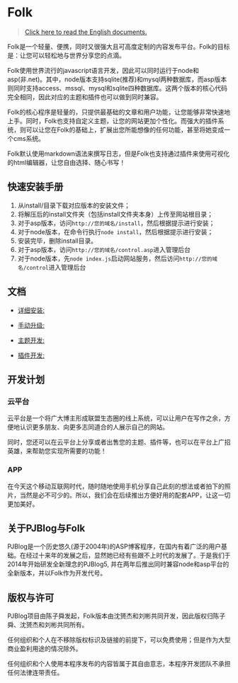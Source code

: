 # Folk

> [Click here to read the English documents.](https://github.com/envirs/folk/blob/master/README_en.md)

Folk是一个轻量、便携，同时又很强大且可高度定制的内容发布平台。Folk的目标是：让您可以轻松地与世界分享您的点滴。

Folk使用世界流行的javascript语言开发，因此可以同时运行于node和asp(非.net)。其中，node版本支持sqlite(推荐)和mysql两种数据库，而asp版本则同时支持access、mssql、mysql和sqlite四种数据库。这两个版本的核心代码完全相同，因此对应的主题和插件也可以做到同时兼容。

Folk的核心程序是轻量的，只提供最基础的文章和用户功能，让您能够非常快速地上手。同时，Folk也支持自定义主题，让您的网站更加个性化。而强大的插件系统，则可以让您在Folk的基础上，扩展出您所能想像的任何功能，甚至将她变成一个cms系统。

Folk默认使用markdown语法来撰写日志，但是Folk也支持通过插件来使用可视化的html编辑器，让您自由选择、随心书写！

## 快速安装手册

1. 从install/目录下载对应版本的安装文件；
2. 将解压后的install文件夹（包括install文件夹本身）上传至网站根目录；
3. 对于asp版本，访问`http://您的域名/install`，然后根据提示进行安装；
4. 对于node版本，在命令行执行`node install`，然后根据提示进行安装；
5. 安装完毕，删除install目录。
6. 对于asp版本，访问`http://您的域名/control.asp`进入管理后台
7. 对于node版本，先`node index.js`启动网站服务，然后访问`http://您的域名/control`进入管理后台

## 文档

* [详细安装:](https://github.com/envirs/folk/blob/master/documents/cn/%E5%AE%89%E8%A3%85%E6%8C%87%E5%AF%BC%E6%96%87%E6%A1%A3.md)

* [手动升级:](https://github.com/envirs/folk/blob/master/documents/cn/%E6%89%8B%E5%8A%A8%E5%8D%87%E7%BA%A7%E6%96%87%E6%A1%A3.md)

* [主题开发:](https://github.com/envirs/folk/blob/master/documents/cn/%E4%B8%BB%E9%A2%98%E5%88%B6%E4%BD%9C%E6%96%87%E6%A1%A3.md)

* [插件开发:](https://github.com/envirs/folk/blob/master/documents/cn/%E6%8F%92%E4%BB%B6%E5%88%B6%E4%BD%9C%E6%96%87%E6%A1%A3.md)

## 开发计划

### 云平台

云平台是一个将广大博主形成联盟生态圈的线上系统，可以让用户在写作之余，方便地认识更多朋友、向更多志同道合的人展示自己的网站。

同时，您还可以在云平台上分享或者出售您的主题、插件等，也可以在平台上广招英雄，来帮助您实现所需要的功能！

### APP

在今天这个移动互联网时代，随时随地使用手机分享自己此刻的想法或者拍下的照片，当然是必不可少的。所以，我们会在后续推出方便好用的配套APP，让这一切更加美好。

## 关于PJBlog与Folk

PJBlog是一个历史悠久(源于2004年)的ASP博客程序，在国内有着广泛的用户基础。在经过十来年的发展之后，显然她已经有些跟不上时代的发展了。于是我们于2014年开始研发全新理念的PJBlog5, 并在两年后推出同时兼容node和asp平台的全新版本，并以Folk作为开发代号。

## 版权与许可

PJBlog项目由陈子舜发起，Folk版本由沈赟杰和刘彬共同开发，因此版权归陈子舜、沈赟杰和刘彬共同所有。

任何组织和个人在不移除版权标识及链接的前提下，可以免费使用；但是作为大型商业盈利用途的情况除外。

任何组织和个人使用本程序发布的内容皆属于其自由意志，本程序开发团队不承担任何法律连带责任。